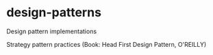 design-patterns
===============

Design pattern implementations

Strategy pattern practices (Book: Head First Design Pattern, O'REILLY)